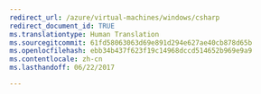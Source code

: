```yaml
---
redirect_url: /azure/virtual-machines/windows/csharp
redirect_document_id: TRUE
ms.translationtype: Human Translation
ms.sourcegitcommit: 61fd58063063d69e891d294e627ae40cb878d65b
ms.openlocfilehash: ebb34b437f623f19c14968dccd514652b969e9a9
ms.contentlocale: zh-cn
ms.lasthandoff: 06/22/2017

---
```

